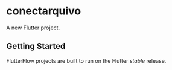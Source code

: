 # conectarquivo

A new Flutter project.

## Getting Started

FlutterFlow projects are built to run on the Flutter _stable_ release.
